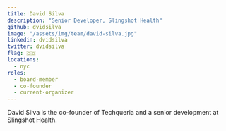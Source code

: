 ```yaml
---
title: David Silva
description: "Senior Developer, Slingshot Health"
github: dvidsilva
image: "/assets/img/team/david-silva.jpg"
linkedin: dvidsilva
twitter: dvidsilva
flag: 🇨🇴
locations:
  - nyc
roles:
  - board-member
  - co-founder
  - current-organizer
---
```


David Silva is the co-founder of Techqueria and a senior development at Slingshot Health.
